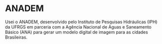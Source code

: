 # ANADEM
Usei o ANADEM, desenvolvido pelo Instituto de Pesquisas Hidráulicas (IPH) da UFRGS em parceria com a Agência Nacional de Águas e Saneamento Básico (ANA) para gerar um modelo digital de imagem  para as cidades Brasileiras.
